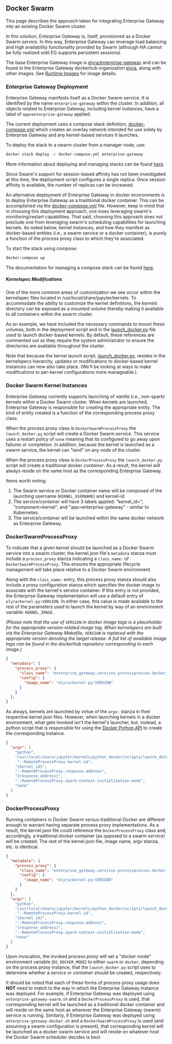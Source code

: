 ## Docker Swarm

This page describes the approach taken for integrating Enterprise Gateway into an existing Docker Swarm cluster.

In this solution, Enterprise Gateway is, itself, provisioned as a Docker Swarm _service_.  In this way, Enterprise Gateway can leverage load balancing and high availability functionality provided by Swarm (although HA cannot be fully realized until EG supports persistent sessions).

The base Enterprise Gateway image is [elyra/enterprise-gateway](https://hub.docker.com/r/elyra/enterprise-gateway/) and can be found in the Enterprise Gateway dockerhub organization [elyra](https://hub.docker.com/r/elyra/), along with other images.  See [Runtime Images](docker.html#runtime-images) for image details.

### Enterprise Gateway Deployment
Enterprise Gateway manifests itself as a Docker Swarm service.  It is identified by the name `enterprise-gateway` within the cluster. In addition, all objects related to Enterprise Gateway, including kernel instances, have a label of `app=enterprise-gateway` applied.

The current deployment uses a compose stack definition, [docker-compose.yml](https://github.com/jupyter/enterprise_gateway/blob/master/etc/docker/docker-compose.yml) which creates an overlay network intended for use solely by Enterprise Gateway and any kernel-based services it launches.

To deploy the stack to a swarm cluster from a manager node, use:

```bash
docker stack deploy -c docker-compose.yml enterprise-gateway
```

More information about deploying and managing stacks can be found [here](https://docs.docker.com/engine/reference/commandline/stack_deploy/).

Since Swarm's support for session-based affinity has not been investigated at this time, the deployment script configures a single replica.  Once session affinity is available, the number of replicas can be increased.

An alternative deployment of Enterprise Gateway in docker environments is to deploy Enterprise Gateway as a traditional docker container.  This can be accomplished via the [docker-compose.yml](https://github.com/jupyter/enterprise_gateway/blob/master/etc/docker/docker-compose.yml) file.  However, keep in mind that in choosing this deployment approach, one loses leveraging swarm's monitoring/restart capabilities.  That said, choosing this approach does not preclude one from leveraging swarm's scheduling capabilities for launching kernels.  As noted below, kernel instances, and how they manifest as docker-based entities (i.e., a swarm service or a docker container), is purely a function of the process proxy class to which they're associated.  

To start the stack using compose:

```bash
docker-compose up
```

The documentation for managing a compose stack can be found [here](https://docs.docker.com/compose/overview/).

##### Kernelspec Modifications
One of the more common areas of customization we see occur within the kernelspec files located in /usr/local/share/jupyter/kernels.  To accommodate the ability to customize the kernel definitions, the kernels directory can be exposed as a mounted volume thereby making it available to all containers within the swarm cluster.

As an example, we have included the necessary commands to mount these volumes, both in the deployment script and in the [launch_docker.py](https://github.com/jupyter/enterprise_gateway/blob/master/etc/kernel-launchers/docker/scripts/launch_docker.py) file used to launch docker-based kernels.  By default, these references are commented out as they require the system administrator to ensure the directories are available throughout the cluster.

Note that because the kernel launch script, [launch_docker.py](https://github.com/jupyter/enterprise_gateway/blob/master/etc/kernel-launchers/docker/scripts/launch_docker.py), resides in the kernelspecs hierarchy, updates or modifications to docker-based kernel instances can now also take place.  (We'll be looking at ways to make modifications to per-kernel configurations more manageable.)

### Docker Swarm Kernel Instances
Enterprise Gateway currently supports launching of _vanilla_ (i.e., non-spark) kernels within a Docker Swarm cluster.  When kernels are launched, Enterprise Gateway is responsible for creating the appropriate entity.  The kind of entity created is a function of the corresponding process proxy class.  

When the process proxy class is `DockerSwarmProcessProxy` the `launch_docker.py` script will create a Docker Swarm _service_.  This service uses a restart policy of `none` meaning that its configured to go away upon failures or completion.  In addition, because the kernel is launched as a swarm service, the kernel can "land" on any node of the cluster.

When the process proxy class is `DockerProcessProxy` the `launch_docker.py` script will create a traditional docker _container_.  As a result, the kernel will always reside on the same host as the corresponding Enterprise Gateway.

Items worth noting:
1. The Swarm service or Docker container name will be composed of the launching username (`KERNEL_USERNAME`) and kernel-id.
2. The service/container will have 3 labels applied: "kernel_id=<kernel-id>", "component=kernel", and "app=enterprise-gateway" - similar to Kubernetes.
3. The service/container will be launched within the same docker network as Enterprise Gateway.


### DockerSwarmProcessProxy
To indicate that a given kernel should be launched as a Docker Swarm service into a swarm cluster, the kernel.json file's `metadata` stanza  must include a `process_proxy` stanza indicating a `class_name:`  of `DockerSwarmProcessProxy`. This ensures the appropriate lifecycle management will take place relative to a Docker Swarm environment.

Along with the `class_name:` entry, this process proxy stanza should also include a proxy configuration stanza  which specifies the docker image to associate with the kernel's service container.  If this entry is not provided, the Enterprise Gateway implementation will use a default entry of `elyra/kernel-py:VERSION`.  In either case, this value is made available to the rest of the parameters used to launch the kernel by way of an environment variable: `KERNEL_IMAGE`.

_(Please note that the use of `VERSION` in docker image tags is a placeholder for the appropriate version-related image tag.  When kernelspecs are built via the Enterprise Gateway Makefile, `VERSION` is replaced with the appropriate version denoting the target release.  A full list of available image tags can be found in the dockerhub repository corresponding to each image.)_

```json
{
  "metadata": {
    "process_proxy": {
      "class_name": "enterprise_gateway.services.processproxies.docker_swarm.DockerSwarmProcessProxy",
      "config": {
        "image_name": "elyra/kernel-py:VERSION"
      }
    }
  },
}
```
As always, kernels are launched by virtue of the `argv:` stanza in their respective kernel.json files.  However, when launching kernels in a docker environment, what gets invoked isn't the kernel's launcher, but, instead, a python script that is responsible for using the [Docker Python API](https://docker-py.readthedocs.io/en/stable/) to create the corresponding instance.  

```json
{
  "argv": [
    "python",
    "/usr/local/share/jupyter/kernels/python_docker/scripts/launch_docker.py",
     "--RemoteProcessProxy.kernel-id",
    "{kernel_id}",
    "--RemoteProcessProxy.response-address",
    "{response_address}",
    "--RemoteProcessProxy.spark-context-initialization-mode",
    "none"
  ]
}
```

### DockerProcessProxy
Running containers in Docker Swarm versus traditional Docker are different enough to warrant having separate process proxy implementations.  As a result, the kernel.json file could reference the `DockerProcessProxy` class and, accordingly, a traditional docker container (as opposed to a swarm _service_) will be created.  The rest of the kernel.json file, image name, argv stanza, etc. is identical.

```json
{
  "metadata": {
    "process_proxy": {
      "class_name": "enterprise_gateway.services.processproxies.docker_swarm.DockerProcessProxy",
      "config": {
        "image_name": "elyra/kernel-py:VERSION"
      }
    }
  },
  "argv": [
    "python",
    "/usr/local/share/jupyter/kernels/python_docker/scripts/launch_docker.py",
     "--RemoteProcessProxy.kernel-id",
    "{kernel_id}",
    "--RemoteProcessProxy.response-address",
    "{response_address}",
    "--RemoteProcessProxy.spark-context-initialization-mode",
    "none"
  ]
}
```
Upon invocation, the invoked process proxy will set a "docker mode" environment variable (`EG_DOCKER_MODE`) to either `swarm` or `docker`, depending on the process proxy instance, that the `launch_docker.py` script uses to determine whether a _service_ or _container_ should be created, respectively.

It should be noted that each of these forms of process proxy usage does **NOT** need to match to the way in which the Enterprise Gateway instance was deployed.  For example, if Enterprise Gateway was deployed using `enterprise-gateway-swarm.sh` and a `DockerProcessProxy` is used, that corresponding kernel will be launched as a traditional docker container and will reside on the same host as wherever the Enterprise Gateway (swarm) service is running.  Similarly, if Enterprise Gateway was deployed using `enterprise-gateway-docker.sh` and a `DockerSwarmProcessProxy` is used (and assuming a swarm configuration is present), that corresponding kernel will be launched as a docker swarm service and will reside on whatever host the Docker Swarm scheduler decides is best.
